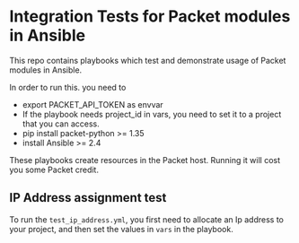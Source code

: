 # Integration Tests for Packet modules in Ansible

This repo contains playbooks which test and demonstrate usage of Packet modules in Ansible.

In order to run this. you need to
 - export PACKET_API_TOKEN as envvar
 - If the playbook needs project_id in vars, you need to set it to a project that you can access.
 - pip install packet-python >= 1.35
 - install Ansible >= 2.4

These playbooks create resources in the Packet host. Running it will cost you some Packet credit.

## IP Address assignment test

To run the `test_ip_address.yml`, you first need to allocate an Ip address to your project, and then set the values in `vars` in the playbook.

